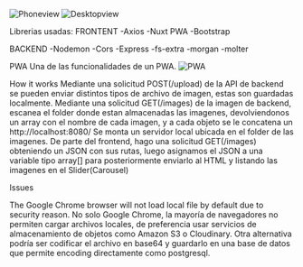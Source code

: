 ![Phoneview](https://res.cloudinary.com/didqnjtpy/image/upload/v1633119092/1_zcpzqu.png) ![Desktopview](https://res.cloudinary.com/didqnjtpy/image/upload/v1633119093/2_mmg4gi.gif)

Librerias usadas: 
FRONTENT
-Axios
-Nuxt PWA
-Bootstrap

BACKEND
-Nodemon
-Cors
-Express
-fs-extra
-morgan
-molter

PWA
Una de las funcionalidades de un PWA.
![PWA](https://res.cloudinary.com/didqnjtpy/image/upload/v1633119092/3_ewpx7d.png)

How it works
Mediante una solicitud POST(/upload) de la API de backend se pueden enviar distintos tipos de archivo de imagen, estas son guardadas localmente.
Mediante una solicitud GET(/images) de la imagen de backend, escanea el folder donde estan almacenadas las imagenes, devolviendonos un array con el nombre de cada imagen, y a cada objeto se le concatena un http://localhost:8080/
Se monta un servidor local ubicada en el folder de las imagenes.
De parte del frontend, hago una solicitud GET(/images) obteniendo un JSON con sus rutas, luego asignamos el JSON a una variable tipo array[] para posteriormente enviarlo al HTML y listando las imagenes en el Slider(Carousel)

Issues

The Google Chrome browser will not load local file by default due to security reason. 
No solo Google Chrome, la mayoría de navegadores no permiten cargar archivos locales, de preferencia usar servicios de almacenamiento de objetos como Amazon S3 o Cloudinary.
Otra alternativa podría ser codificar el archivo en base64 y guardarlo en una base de datos que permite encoding directamente como postgresql.